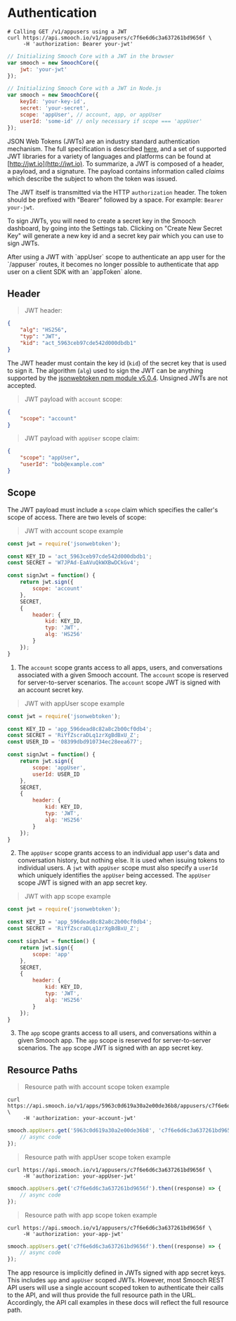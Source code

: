 # Authentication

```shell
# Calling GET /v1/appusers using a JWT
curl https://api.smooch.io/v1/appusers/c7f6e6d6c3a637261bd9656f \
     -H 'authorization: Bearer your-jwt'
```
```js
// Initializing Smooch Core with a JWT in the browser
var smooch = new SmoochCore({
    jwt: 'your-jwt'
});
```
```js
// Initializing Smooch Core with a JWT in Node.js
var smooch = new SmoochCore({
    keyId: 'your-key-id',
    secret: 'your-secret',
    scope: 'appUser', // account, app, or appUser
    userId: 'some-id' // only necessary if scope === 'appUser'
});
```

JSON Web Tokens (JWTs) are an industry standard authentication mechanism. The full specification is described [here](https://tools.ietf.org/html/rfc7519), and a set of supported JWT libraries for a variety of languages and platforms can be found at [http://jwt.io](http://jwt.io). To summarize, a JWT is composed of a header, a payload, and a signature. The payload contains information called *claims* which describe the subject to whom the token was issued.

The JWT itself is transmitted via the HTTP `authorization` header. The token should be prefixed with "Bearer" followed by a space. For example: `Bearer your-jwt`.

To sign JWTs, you will need to create a secret key in the Smooch dashboard, by going into the Settings tab. Clicking on "Create New Secret Key" will generate a new key id and a secret key pair which you can use to sign JWTs.

<aside class="warning">
After using a JWT with `appUser` scope to authenticate an app user for the `/appuser` routes, it becomes no longer possible to authenticate that app user on a client SDK with an `appToken` alone.
</aside>

## Header

> JWT header:

```json
{
    "alg": "HS256",
    "typ": "JWT",
    "kid": "act_5963ceb97cde542d000dbdb1"
}
```

The JWT header must contain the key id (`kid`) of the secret key that is used to sign it. The algorithm (`alg`) used to sign the JWT can be anything supported by the [jsonwebtoken npm module v5.0.4](https://www.npmjs.com/package/jsonwebtoken#algorithms-supported). Unsigned JWTs are not accepted.

> JWT payload with `account` scope:

```json
{
    "scope": "account"
}
```

> JWT payload with `appUser` scope claim:

```json
{
    "scope": "appUser",
    "userId": "bob@example.com"
}
```

## Scope

The JWT payload must include a `scope` claim which specifies the caller's scope of access. There are two levels of scope:

> JWT with account scope example

```javascript
const jwt = require('jsonwebtoken');

const KEY_ID = 'act_5963ceb97cde542d000dbdb1';
const SECRET = 'W7JPAd-EaAVuQkWXBwDCkGv4';

const signJwt = function() {
    return jwt.sign({
        scope: 'account'
    },
    SECRET,
    {
        header: {
            kid: KEY_ID,
            typ: 'JWT',
            alg: 'HS256'
        }
    });
}
```

1. The `account` scope grants access to all apps, users, and conversations associated with a given Smooch account. The `account` scope is reserved for server-to-server scenarios. The `account` scope JWT is signed with an account secret key.

> JWT with appUser scope example

```javascript
const jwt = require('jsonwebtoken');

const KEY_ID = 'app_596dead8c82a8c2b00cf0db4';
const SECRET = 'RiYfZscraDLq1zrXgBdBxU_Z';
const USER_ID = '08399dbd910734ec28eea677';

const signJwt = function() {
    return jwt.sign({
        scope: 'appUser',
        userId: USER_ID
    },
    SECRET,
    {
        header: {
            kid: KEY_ID,
            typ: 'JWT',
            alg: 'HS256'
        }
    });
}
```

2. The `appUser` scope grants access to an individual app user's data and conversation history, but nothing else. It is used when issuing tokens to individual users. A `jwt` with `appUser` scope must also specify a `userId` which uniquely identifies the `appUser` being accessed. The `appUser` scope JWT is signed with an app secret key.

> JWT with app scope example

```javascript
const jwt = require('jsonwebtoken');

const KEY_ID = 'app_596dead8c82a8c2b00cf0db4';
const SECRET = 'RiYfZscraDLq1zrXgBdBxU_Z';

const signJwt = function() {
    return jwt.sign({
        scope: 'app'
    },
    SECRET,
    {
        header: {
            kid: KEY_ID,
            typ: 'JWT',
            alg: 'HS256'
        }
    });
}
```

3. The `app` scope grants access to all users, and conversations within a given Smooch app. The `app` scope is reserved for server-to-server scenarios. The `app` scope JWT is signed with an app secret key.

## Resource Paths

> Resource path with account scope token example

```shell
curl https://api.smooch.io/v1/apps/5963c0d619a30a2e00de36b8/appusers/c7f6e6d6c3a637261bd9656f \
     -H 'authorization: your-account-jwt'
```

```js
smooch.appUsers.get('5963c0d619a30a2e00de36b8', 'c7f6e6d6c3a637261bd9656f').then((response) => {
    // async code
});
```

> Resource path with appUser scope token example

```shell
curl https://api.smooch.io/v1/appusers/c7f6e6d6c3a637261bd9656f \
     -H 'authorization: your-appUser-jwt'
```
```js
smooch.appUsers.get('c7f6e6d6c3a637261bd9656f').then((response) => {
    // async code
});
```

> Resource path with app scope token example

```shell
curl https://api.smooch.io/v1/appusers/c7f6e6d6c3a637261bd9656f \
     -H 'authorization: your-app-jwt'
```
```js
smooch.appUsers.get('c7f6e6d6c3a637261bd9656f').then((response) => {
    // async code
});
```

The app resource is implicitly defined in JWTs signed with app secret keys. This includes `app` and `appUser` scoped JWTs. However, most Smooch REST API users will use a single account scoped token to authenticate their calls to the API, and will thus provide the full resource path in the URL. Accordingly, the API call examples in these docs will reflect the full resource path.
